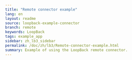 ```yaml
---
title: "Remote connector example"
lang: en
layout: readme
source: loopback-example-connector
branch: remote
keywords: LoopBack
tags: example_app
sidebar: zh_lb3_sidebar
permalink: /doc/zh/lb3/Remote-connector-example.html
summary: Example of using the LoopBack remote connector.
---
```

